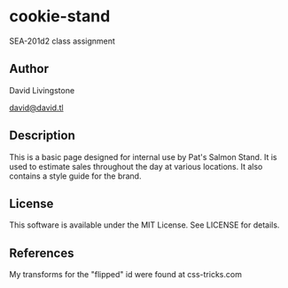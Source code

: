 # cookie-stand
SEA-201d2 class assignment

## Author
David Livingstone

david@david.tl

## Description
This is a basic page designed for internal use by Pat's Salmon Stand. It is used to estimate sales throughout the day at various locations. It also contains a style guide for the brand.

## License
This software is available under the MIT License. See LICENSE for details.

## References
My transforms for the "flipped" id were found at css-tricks.com

